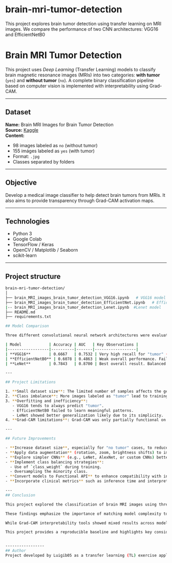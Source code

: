 # brain-mri-tumor-detection
This project explores brain tumor detection using transfer learning on MRI images. We compare the performance of two CNN architectures: VGG16 and EfficientNetB0

# Brain MRI Tumor Detection

This project uses *Deep Learning* (Transfer Learning) models to classify brain magnetic resonance images (MRIs) into two categories: **with tumor** (`yes`) and **without tumor** (`no`). A complete binary classification pipeline based on computer vision is implemented with interpretability using Grad-CAM.

---

## Dataset

**Name:** Brain MRI Images for Brain Tumor Detection  
**Source:** [Kaggle](https://www.kaggle.com/datasets/navoneel/brain-mri-images-for-brain-tumor-detection)  
**Content:**  
- 98 images labeled as `no` (without tumor)  
- 155 imáges labeled as `yes` (with tumor)  
- Format: `.jpg`  
- Classes separated by folders

---

## Objective

Develop a medical image classifier to help detect brain tumors from MRIs. It also aims to provide transparency through Grad-CAM activation maps.

---

## Technologies

- Python 3
- Google Colab
- TensorFlow / Keras
- OpenCV / Matplotlib / Seaborn
- scikit-learn

---

## Project structure

```bash
brain-mri-tumor-detection/
│
├── brain_MRI_images_brain_tumor_detection_VGG16.ipynb   # VGG16 model
├── brain_MRI_images_brain_tumor_detection_EfficientNet.ipynb   # EfficientNetB0 model
|-- brain_MRI_images_brain_tumor_detection_Lenet.ipynb  #Lenet model
├── README.md
├── requirements.txt

## Model Comparison

Three different convolutional neural network architectures were evaluated for binary classification of brain MRI images into "no tumor" and "tumor" categories:

| Model            | Accuracy | AUC   | Key Observations |
|------------------|----------|-------|------------------|
| **VGG16**        | 0.6667   | 0.7532 | Very high recall for "tumor" (1.00), but fails to detect "no tumor" cases (recall = 0.15). Strong bias toward the majority class. |
| **EfficientNetB0** | 0.6078 | 0.4863 | Weak overall performance. Fails to distinguish between classes (AUC near 0.5). Grad-CAM failed to produce informative maps. |
| **LeNet**        | 0.7843   | 0.8700 | Best overall result. Balanced precision and recall for both classes. Grad-CAM partially successful. |

---

## Project Limitations

1. **Small dataset size**: The limited number of samples affects the generalization ability, especially for complex models like VGG16 and EfficientNetB0.
2. **Class imbalance**: More images labeled as "tumor" lead to training bias and poor performance on "no tumor" detection.
3. **Overfitting and inefficiency**:
   - VGG16 tends to always predict "tumor".
   - EfficientNetB0 failed to learn meaningful patterns.
   - LeNet showed better generalization likely due to its simplicity.
4. **Grad-CAM limitations**: Grad-CAM was only partially functional on LeNet. For EfficientNetB0, activation maps were not meaningful, and the Sequential architecture caused issues in interpretability callbacks.

---

## Future Improvements

- **Increase dataset size**, especially for "no tumor" cases, to reduce class imbalance and improve generalization.
- **Apply data augmentation** (rotation, zoom, brightness shifts) to improve model robustness.
- **Explore simpler CNNs** (e.g., LeNet, AlexNet, or custom CNNs) better suited for small datasets.
- **Implement class balancing strategies**:
  - Use of `class_weight` during training.
  - Oversampling the minority class.
- **Convert models to Functional API** to enhance compatibility with interpretability tools like Grad-CAM.
- **Incorporate clinical metrics** such as inference time and interpretability to align with real-world medical use cases.

---
## Conclusion

This project explored the classification of brain MRI images using three convolutional neural network architectures: VGG16, EfficientNetB0, and LeNet. Despite the high potential of pre-trained and deeper models, their performance was suboptimal due to the small and imbalanced dataset. In contrast, LeNet — a simpler architecture — delivered the best results in terms of accuracy, AUC, and class balance.

These findings emphasize the importance of matching model complexity to dataset size and quality. For practical deployments in medical imaging, especially in low-data scenarios, simplicity and interpretability often outperform depth and sophistication.

While Grad-CAM interpretability tools showed mixed results across models, future work should focus on improving data quality, expanding dataset size, and ensuring compatibility between architectures and visualization methods.

This project provides a reproducible baseline and highlights key considerations for future improvements in deep learning applications to medical imaging.


-----------------
## Author
Project developed by Luigib05 as a transfer learning (TL) exercise applied to AI-assisted medical diagnosis.




